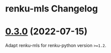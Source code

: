 # renku-mls Changelog

# [0.3.0](https://github.com/SwissDataScienceCenter/renku-mls/compare/v0.2.1...v0.3.0) (2022-07-15)

Adapt renku-mls for renku-python version `>=1.2`.
